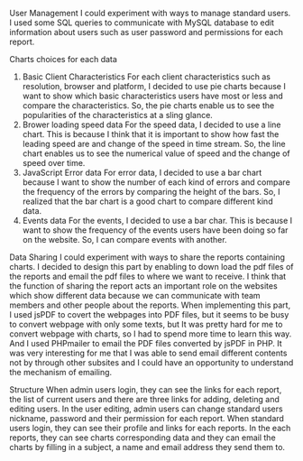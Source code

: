 User Management
I could experiment with ways to manage standard users. I used some SQL queries to communicate with MySQL database 
to edit information about users such as user password and permissions for each report.  

Charts choices for each data
1.	Basic Client Characteristics 
For each client characteristics such as resolution, browser and platform, I decided to use pie charts because 
I want to show which basic characteristics users have most or less and compare the characteristics. So, the pie 
charts enable us to see the popularities of the characteristics at a sling glance.
2.	Brower loading speed data
For the speed data, I decided to use a line chart. This is because I think that it is important to show how fast 
the leading speed are and change of the speed in time stream. So, the line chart enables us to see the numerical 
value of speed and the change of speed over time.
3.	JavaScript Error data
For error data, I decided to use a bar chart because I want to show the number of each kind of errors and compare 
the frequency of the errors by comparing the height of the bars. So, I realized that the bar chart is a good chart 
to compare different kind data.
4.	Events data
For the events, I decided to use a bar char. This is because I want to show the frequency of the events users have 
been doing so far on the website. So, I can compare events with another.



Data Sharing
	I could experiment with ways to share the reports containing charts. I decided to design this part by enabling 
  to down load the pdf files of the reports and email the pdf files to where we want to receive. I think that the 
  function of sharing the report acts an important role on the websites which show different data because we can 
  communicate with team members and other people about the reports. When implementing this part, I used jsPDF to 
  covert the webpages into PDF files, but it seems to be busy to convert webpage with only some texts, but It was 
  pretty hard for me to convert webpage with charts, so I had to spend more time to learn this way. And I used PHPmailer 
  to email the PDF files converted by jsPDF in PHP. It was very interesting for me that I was able to send email different 
  contents not by through other subsites and I could have an opportunity to understand the mechanism of emailing. 


Structure
	When admin users login, they can see the links for each report, the list of current users and there are three links for adding, deleting and editing users. In the user editing, admin users can change standard users nickname, password and their permission for each report. 
	When standard users login, they can see their profile and links for each reports. In the each reports, they can see charts corresponding data and they can email the charts by filling in a subject, a name and email address they send them to.
